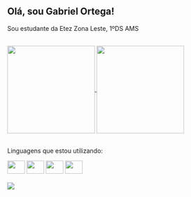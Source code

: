 ## Olá, sou Gabriel Ortega!
Sou estudante da Etez Zona Leste, 1ºDS AMS
<br>
<br>
<div style="display: inline_block">
<a href="https://github.com/GabrielOrtega23/github-readme-stats">
  <img height="200" align="center" src="https://github-readme-stats.vercel.app/api?username=GabrielOrtega23&show_icons=true&theme=radical" />
</a>
<a href="https://github.com/GabrielOrtega23/convoychat">
  <img height="200"  align="center" src="https://github-readme-stats.vercel.app/api/top-langs/?username=GabrielOrtega23&layout=compact&theme=radical" />
</a>
</div>


<div style="display: inline_block"><br>
<p>Linguagens que estou utilizando:</p>
<img allign="center" height="30" width="40" src="https://cdn.jsdelivr.net/gh/devicons/devicon@latest/icons/html5/html5-original.svg" /> <img allign="center" height="30" width="40" src="https://cdn.jsdelivr.net/gh/devicons/devicon@latest/icons/css3/css3-original.svg" />
 <img allign="center" height="30" width="40" src="https://cdn.jsdelivr.net/gh/devicons/devicon@latest/icons/javascript/javascript-original.svg" />
 
 <img allign="center" height="30" width="40" src="https://cdn.jsdelivr.net/gh/devicons/devicon@latest/icons/java/java-original.svg" /> 
 <br>
<br>         
</div>
<div>
<a href=" https://www.instagram.com/gabrielcof.zl/" target="_blank"><img src="https://img.shields.io/badge/Instagram-E4405F?style=for-the-badge&logo=instagram&logoColor=white " target="_blank"></a>
</div>
          
          
         


